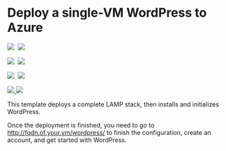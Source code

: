 # Deploy a single-VM WordPress to Azure

<IMG SRC="https://azbotstorage.blob.core.windows.net/badges/wordpress-single-vm-ubuntu/PublicLastTestDate.svg" />&nbsp;
<IMG SRC="https://azbotstorage.blob.core.windows.net/badges/wordpress-single-vm-ubuntu/PublicDeployment.svg" />&nbsp;

<IMG SRC="https://azbotstorage.blob.core.windows.net/badges/wordpress-single-vm-ubuntu/FairfaxLastTestDate.svg" />&nbsp;
<IMG SRC="https://azbotstorage.blob.core.windows.net/badges/wordpress-single-vm-ubuntu/FairfaxDeployment.svg" />&nbsp;

<IMG SRC="https://azbotstorage.blob.core.windows.net/badges/wordpress-single-vm-ubuntu/BestPracticeResult.svg" />&nbsp;
<IMG SRC="https://azbotstorage.blob.core.windows.net/badges/wordpress-single-vm-ubuntu/CredScanResult.svg" />&nbsp;

<a href="https://portal.azure.com/#create/Microsoft.Template/uri/https%3A%2F%2Fraw.githubusercontent.com%2FAzure%2Fazure-quickstart-templates%2Fmaster%2Fwordpress-single-vm-ubuntu%2Fazuredeploy.json" target="_blank">
    <img src="http://azuredeploy.net/deploybutton.png"/>
</a>
<a href="http://armviz.io/#/?load=https%3A%2F%2Fraw.githubusercontent.com%2FAzure%2Fazure-quickstart-templates%2Fmaster%2Fwordpress-single-vm-ubuntu%2Fazuredeploy.json" target="_blank">
    <img src="http://armviz.io/visualizebutton.png"/>
</a>

This template deploys a complete LAMP stack, then installs and initializes WordPress.

Once the deployment is finished, you need to go to http://fqdn.of.your.vm/wordpress/ to finish the configuration, create an account, and get started with WordPress.

